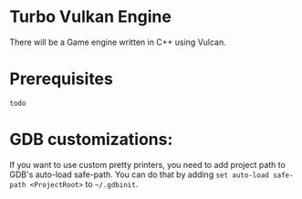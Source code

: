 # Turbo Vulkan Engine

There will be a Game engine written in C++ using Vulcan.

# Prerequisites
`todo`

# GDB customizations:
If you want to use custom pretty printers, you need to add project path to GDB's auto-load safe-path. 
You can do that by adding `set auto-load safe-path <ProjectRoot>` to `~/.gdbinit`.

